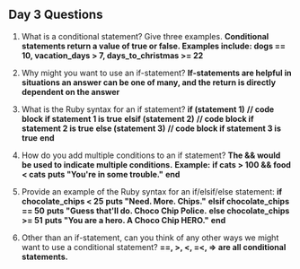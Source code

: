 ## Day 3 Questions

1. What is a conditional statement? Give three examples. **Conditional statements return a value of true or false. Examples include: dogs == 10, vacation_days > 7, days_to_christmas >= 22**

1. Why might you want to use an if-statement? **If-statements are helpful in situations an answer can be one of many, and the return is directly dependent on the answer**

1. What is the Ruby syntax for an if statement?
**if (statement 1)**
**// code block if statement 1 is true**
**elsif (statement 2)**
**// code block if statement 2 is true**
**else (statement 3)**
**// code block if statement 3 is true**
**end**

1. How do you add multiple conditions to an if statement?
**The && would be used to indicate multiple conditions.** **Example:**
**if cats > 100 && food < cats**
  **puts "You're in some trouble."**
**end**

1. Provide an example of the Ruby syntax for an if/elsif/else statement:
**if chocolate_chips < 25**
  **puts "Need. More. Chips."**
**elsif chocolate_chips == 50**
  **puts "Guess that'll do. Choco Chip Police.**
**else chocolate_chips >= 51**
  **puts "You are a hero. A Choco Chip HERO."**
**end**

1. Other than an if-statement, can you think of any other ways we might want to use a conditional statement? **==, >, <, =<, => are all conditional statements.**
